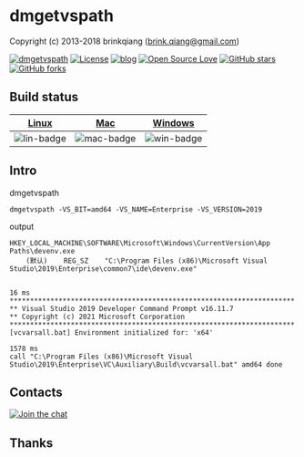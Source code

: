 # dmgetvspath

Copyright (c) 2013-2018 brinkqiang (brink.qiang@gmail.com)

[![dmgetvspath](https://img.shields.io/badge/brinkqiang-dmgetvspath-blue.svg?style=flat-square)](https://github.com/brinkqiang/dmgetvspath)
[![License](https://img.shields.io/badge/license-MIT-brightgreen.svg)](https://github.com/brinkqiang/dmgetvspath/blob/master/LICENSE)
[![blog](https://img.shields.io/badge/Author-Blog-7AD6FD.svg)](https://brinkqiang.github.io/)
[![Open Source Love](https://badges.frapsoft.com/os/v3/open-source.png)](https://github.com/brinkqiang)
[![GitHub stars](https://img.shields.io/github/stars/brinkqiang/dmgetvspath.svg?label=Stars)](https://github.com/brinkqiang/dmgetvspath) 
[![GitHub forks](https://img.shields.io/github/forks/brinkqiang/dmgetvspath.svg?label=Fork)](https://github.com/brinkqiang/dmgetvspath)

## Build status
| [Linux][lin-link] | [Mac][mac-link] | [Windows][win-link] |
| :---------------: | :----------------: | :-----------------: |
| ![lin-badge]      | ![mac-badge]       | ![win-badge]        |

[lin-badge]: https://github.com/brinkqiang/dmgetvspath/workflows/linux/badge.svg "linux build status"
[lin-link]:  https://github.com/brinkqiang/dmgetvspath/actions/workflows/linux.yml "linux build status"
[mac-badge]: https://github.com/brinkqiang/dmgetvspath/workflows/mac/badge.svg "mac build status"
[mac-link]:  https://github.com/brinkqiang/dmgetvspath/actions/workflows/mac.yml "mac build status"
[win-badge]: https://github.com/brinkqiang/dmgetvspath/workflows/win/badge.svg "win build status"
[win-link]:  https://github.com/brinkqiang/dmgetvspath/actions/workflows/win.yml "win build status"

## Intro
dmgetvspath
```
dmgetvspath -VS_BIT=amd64 -VS_NAME=Enterprise -VS_VERSION=2019
```

output
```
HKEY_LOCAL_MACHINE\SOFTWARE\Microsoft\Windows\CurrentVersion\App Paths\devenv.exe
    (默认)    REG_SZ    "C:\Program Files (x86)\Microsoft Visual Studio\2019\Enterprise\common7\ide\devenv.exe"


16 ms
**********************************************************************
** Visual Studio 2019 Developer Command Prompt v16.11.7
** Copyright (c) 2021 Microsoft Corporation
**********************************************************************
[vcvarsall.bat] Environment initialized for: 'x64'

1578 ms
call "C:\Program Files (x86)\Microsoft Visual Studio\2019\Enterprise\VC\Auxiliary\Build\vcvarsall.bat" amd64 done
```

## Contacts
[![Join the chat](https://badges.gitter.im/brinkqiang/dmgetvspath/Lobby.svg)](https://gitter.im/brinkqiang/dmgetvspath)

## Thanks
